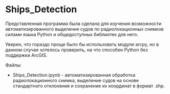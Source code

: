 # Ships_Detection
Представленная программа была сделана для изучения возможности автоматизированного выделения судов по радиолокационных снимков силами языка Python и общедоступных библиотек для него.

Уверен, что гораздо проще было бы использовать модули arcpy, но в данном случае хотелось проверить, на что способен Python без поддержки ArcGIS.

Файлы:
* Ships_Detection.ipynb - автоматизированная обработка радиолокационного снимка, выделение судов на основе стандартного отклонения и сохранение их координат в формат .shp.
